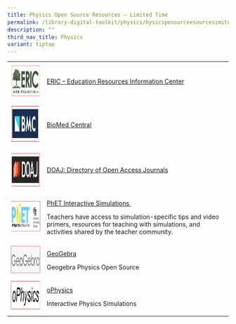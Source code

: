 ```yaml
---
title: Physics Open Source Resources – Limited Time
permalink: /library-digital-toolkit/physics/hysicspenourceesourcesimitedime/
description: ""
third_nav_title: Physics
variant: tiptap
---
```

<table style="minWidth: 50px">
<colgroup>
<col>
<col>
</colgroup>
<tbody>
<tr>
<td rowspan="1" colspan="1">
<div class="isomer-image-wrapper">
<img style="width: 100%" height="83" width="200" alt="" src="/images/Library%20Digital%20Toolkit/ERIC-300x125.png">
</div>
</td>
<td rowspan="1" colspan="1">
<p><a href="https://eric.ed.gov/" rel="noopener noreferrer" target="_blank">ERIC – Education Resources Information Center</a>
</p>
</td>
</tr>
<tr>
<td rowspan="1" colspan="1">
<div class="isomer-image-wrapper">
<img style="width: 100%" height="98" width="196" src="/images/Library%20Digital%20Toolkit/BMC.png">
</div>
</td>
<td rowspan="1" colspan="1">
<p><a href="https://www.biomedcentral.com/" rel="noopener noreferrer" target="_blank">BioMed Central</a>
</p>
</td>
</tr>
<tr>
<td rowspan="1" colspan="1">
<div class="isomer-image-wrapper">
<img style="width: 100%" height="92" width="200" src="/images/Library%20Digital%20Toolkit/DOAJ.png">
</div>
</td>
<td rowspan="1" colspan="1">
<p><a href="https://doaj.org/" rel="noopener noreferrer" target="_blank">DOAJ: Directory of Open Access Journals</a>
</p>
</td>
</tr>
<tr>
<td rowspan="1" colspan="1">
<div class="isomer-image-wrapper">
<img style="width: 100%" height="79" width="200" alt="" src="/images/Library%20Digital%20Toolkit/PHET.jpg">
</div>
</td>
<td rowspan="1" colspan="1">
<p><a href="https://phet.colorado.edu/" rel="noopener" target="_blank">PhET Interactive Simulations&nbsp;</a>
</p>
<p>Teachers have access to simulation-specific tips and video primers, resources
for teaching with simulations, and activities shared by the teacher community.</p>
</td>
</tr>
<tr>
<td rowspan="1" colspan="1">
<div class="isomer-image-wrapper">
<img style="width: 100%" height="70" width="200" src="/images/Library%20Digital%20Toolkit/gegebra.jpg">
</div>
</td>
<td rowspan="1" colspan="1">
<p><a href="https://www.geogebra.org/search/physics" rel="noopener" target="_blank">GeoGebra</a>
</p>
<p>Geogebra Physics Open Source</p>
</td>
</tr>
<tr>
<td rowspan="1" colspan="1">
<div class="isomer-image-wrapper">
<img style="width: 100%" height="77" width="200" alt="" src="/images/Library%20Digital%20Toolkit/ophysics.jpg">
</div>
</td>
<td rowspan="1" colspan="1">
<p><a href="https://ophysics.com/index.html" rel="noopener" target="_blank">oPhysics</a>
</p>
<p>Interactive Physics Simulations</p>
</td>
</tr>
</tbody>
</table>
<p>&nbsp;</p>